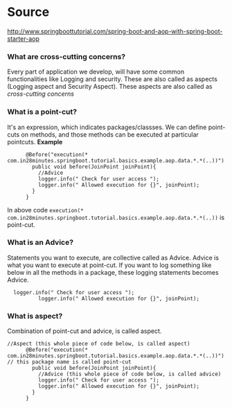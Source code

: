 # Source
http://www.springboottutorial.com/spring-boot-and-aop-with-spring-boot-starter-aop


### What are cross-cutting concerns?
Every part of application we develop, will have some common functionalities like Logging and security. These are also called as aspects (Logging aspect and Security Aspect). These aspects are also called as *cross-cutting concerns*

### What is a point-cut?
It's an expression, which indicates packages/classses. 
We can define point-cuts on methods, and those methods can be executed at particular pointcuts.
**Example** 
``` 
      @Before("execution(* com.in28minutes.springboot.tutorial.basics.example.aop.data.*.*(..))")
        public void before(JoinPoint joinPoint){
          //Advice
          logger.info(" Check for user access ");
          logger.info(" Allowed execution for {}", joinPoint);
        }
      } 
``` 
In above code `execution(* com.in28minutes.springboot.tutorial.basics.example.aop.data.*.*(..))` is point-cut.

### What is an Advice?
Statements you want to execute, are collective called as Advice. Advice is what you want to execute at point-cut.
If you want to log something like below in all the methods in a package, these logging statements becomes Advice.
```
  logger.info(" Check for user access ");
          logger.info(" Allowed execution for {}", joinPoint);
```
### What is aspect?
Combination of point-cut and advice, is called aspect.
``` 
//Aspect (this whole piece of code below, is called aspect)
      @Before("execution(* com.in28minutes.springboot.tutorial.basics.example.aop.data.*.*(..))") // this package name is called point-cut
        public void before(JoinPoint joinPoint){
          //Advice (this whole piece of code below, is called advice)
          logger.info(" Check for user access ");
          logger.info(" Allowed execution for {}", joinPoint);
        }
      } 
``` 
